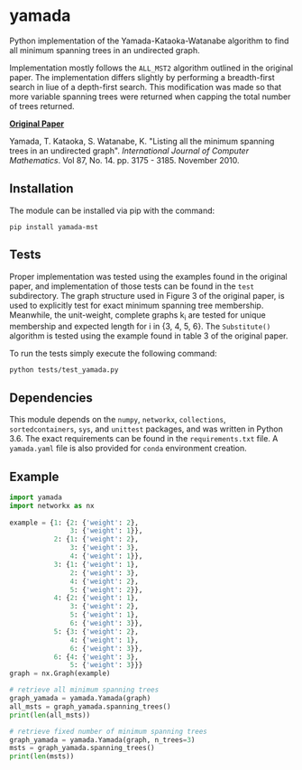 # yamada
Python implementation of the Yamada-Kataoka-Watanabe algorithm to find all minimum spanning trees in an undirected graph.

Implementation mostly follows the `ALL_MST2` algorithm outlined in the original paper. The implementation differs slightly by performing a breadth-first search in liue of a depth-first search. This modification was made so that more variable spanning trees were returned when capping the total number of trees returned.

[**Original Paper**](http://www.nda.ac.jp/~yamada/paper/enum-mst.pdf)

Yamada, T. Kataoka, S. Watanabe, K. "Listing all the minimum spanning trees in an undirected graph". *International Journal of Computer Mathematics*. Vol 87, No. 14. pp. 3175 - 3185. November 2010.
 
## Installation
The module can be installed via pip with the command:

`pip install yamada-mst`
 
## Tests
Proper implementation was tested using the examples found in the original paper, and implementation of those tests can be found in the `test` subdirectory. The graph structure used in Figure 3 of the original paper, is used to explicitly test for exact minimum spanning tree membership. Meanwhile, the unit-weight, complete graphs k<sub>i</sub> are tested for unique membership and expected length for i in {3, 4, 5, 6}. The `Substitute()` algorithm is tested using the example found in table 3 of the original paper.
 
 To run the tests simply execute the following command:
 
 ```
 python tests/test_yamada.py
 ```
 
## Dependencies
 
This module depends on the `numpy`, `networkx`, `collections`, `sortedcontainers`, `sys`, and `unittest` packages, and was written in Python 3.6. The exact requirements can be found in the `requirements.txt` file. A `yamada.yaml` file is also provided for `conda` environment creation.
 
## Example
```Python
import yamada
import networkx as nx
 
example = {1: {2: {'weight': 2},
               3: {'weight': 1}},
           2: {1: {'weight': 2},
               3: {'weight': 3},
               4: {'weight': 1}},
           3: {1: {'weight': 1},
               2: {'weight': 3},
               4: {'weight': 2},
               5: {'weight': 2}},
           4: {2: {'weight': 1},
               3: {'weight': 2},
               5: {'weight': 1},
               6: {'weight': 3}},
           5: {3: {'weight': 2},
               4: {'weight': 1},
               6: {'weight': 3}},
           6: {4: {'weight': 3},
               5: {'weight': 3}}}
graph = nx.Graph(example)

# retrieve all minimum spanning trees 
graph_yamada = yamada.Yamada(graph)
all_msts = graph_yamada.spanning_trees()
print(len(all_msts))

# retrieve fixed number of minimum spanning trees
graph_yamada = yamada.Yamada(graph, n_trees=3)
msts = graph_yamada.spanning_trees()
print(len(msts))
 ```

